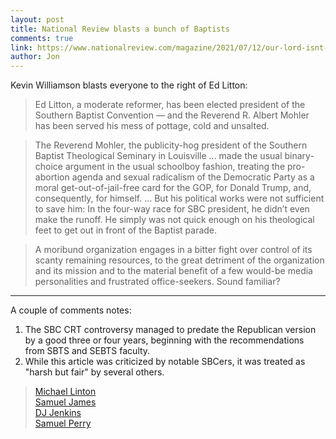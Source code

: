 ```yaml
---
layout: post
title: National Review blasts a bunch of Baptists
comments: true
link: https://www.nationalreview.com/magazine/2021/07/12/our-lord-isnt-woke/
author: Jon
---
```


Kevin Williamson blasts everyone to the right of Ed Litton:

>Ed Litton, a moderate reformer, has been elected president of the Southern Baptist Convention — and the Reverend R. Albert Mohler has been served his mess of pottage, cold and unsalted. 

> The Reverend Mohler, the publicity-hog president of the Southern Baptist Theological Seminary in Louisville ... made the usual binary-choice argument in the usual schoolboy fashion, treating the pro-abortion agenda and sexual radicalism of the Democratic Party as a moral get-out-of-jail-free card for the GOP, for Donald Trump, and, consequently, for himself. ... But his political works were not sufficient to save him: In the four-way race for SBC president, he didn’t even make the runoff. He simply was not quick enough on his theological feet to get out in front of the Baptist parade.

> A moribund organization engages in a bitter fight over control of its scanty remaining resources, to the great detriment of the organization and its mission and to the material benefit of a few would-be media personalities and frustrated office-seekers.  Sound familiar? 

<hr>

A couple of comments notes: 
1. The SBC CRT controversy managed to predate the Republican version by a good three or four years, beginning with the recommendations from SBTS and SEBTS faculty.  
2.  While this article was criticized by notable SBCers, it was treated as "harsh but fair" by several others.   
  > [Michael Linton](https://twitter.com/MBLinton/status/1408445525343588359)<br>
  > [Samuel James](https://twitter.com/samueld_james/status/1408430511714975745)<br>
  > [DJ Jenkins](https://twitter.com/DJJenkins/status/1408447621039984647)<br>
  > [Samuel Perry](https://twitter.com/socofthesacred/status/1408456472330215428)<br>